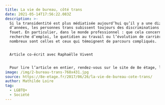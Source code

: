 ```yaml
---
title: La vie de bureau, côté trans
date: 2021-05-14T17:56:22.083Z
description: >-
  Si la transidentité est plus médiatisée aujourd’hui qu’il y a une dizaine
  d’années, les personnes trans subissent toujours des discriminations de plein
  fouet. En particulier, dans le monde professionnel : que cela concerne la
  recherche d’emploi, le quotidien au travail ou l’évolution de carrière,
  nombreux sont celles et ceux qui témoignent de parcours compliqués.


  Article co-écrit avec Raphaëlle Vivent


  Pour lire l’article en entier, rendez-vous sur le site de 8e étage, lien en-dessous.
image: /img/2-bureau-trans-768x431.jpg
source: https://8e-etage.fr/2017/06/26/la-vie-de-bureau-cote-trans/
author: Mathilde Loire
tag:
  - LGBTQ+
  - Société
---
```

